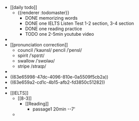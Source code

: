 - [[daily todo]]
	- {{renderer :todomaster}}
		- DONE memorizing words
		- DONE one IELTS Listen Test 1-2 section, 3-4 section
		- DONE one reading practice
		- TODO one 2-5min youtube video
-
- [[pronunciation correction]]
	- council   /ˈkaʊnsl/    pencil  /ˈpensl/
	- spirit   /ˈspɪrɪt/
	- swallow  /ˈswɒləʊ/
	- stripe  /straɪp/
-
- ((63e65998-47dc-4096-810e-0a5509f5cb2a))
- ((63e659a2-cd1c-4b15-afb2-fd3850c51282))
-
- [[IELTS]]
	- [[8-3]]
		- [[Reading]]
			- passage1 20min --7'
	-